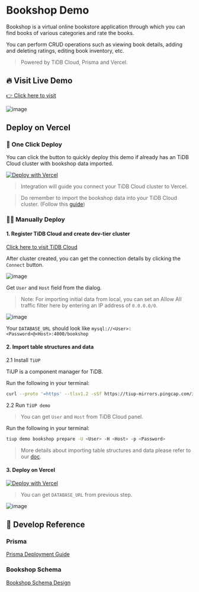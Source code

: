 # Bookshop Demo

Bookshop is a virtual online bookstore application through which you can find books of various categories and rate the books.

You can perform CRUD operations such as viewing book details, adding and deleting ratings, editing book inventory, etc.

> Powered by TiDB Cloud, Prisma and Vercel.

## 🔥 Visit Live Demo

[👉 Click here to visit](https://tidb-prisma-vercel-demo.vercel.app/)

![image](https://user-images.githubusercontent.com/56986964/183592978-42d702eb-b5fc-4285-b081-30a50803fe1a.png)

## Deploy on Vercel

### 🚀 One Click Deploy

You can click the button to quickly deploy this demo if already has an TiDB Cloud cluster with bookshop data imported.

[![Deploy with Vercel](https://vercel.com/button)](<https://vercel.com/new/clone?repository-url=https%3A%2F%2Fgithub.com%2Fpingcap%2Ftidb-prisma-vercel-demo&project-name=tidb-cloud-starter&repository-name=tidb-prisma-vercel-demo&demo-title=TiDB%20Cloud%20Starter&demo-description=TiDB%20Cloud%20Starter%20desc&demo-url=https%3A%2F%2Ftidb-prisma-vercel-demo.vercel.app%2F&integration-ids=oac_coKBVWCXNjJnCEth1zzKoF1j>)

> Integration will guide you connect your TiDB Cloud cluster to Vercel.

> Do remember to import the bookshop data into your TiDB Cloud cluster. (Follow this [guide](#2-import-table-structures-and-data))

### 🧑‍🔧 Manually Deploy

#### 1. Register TiDB Cloud and create dev-tier cluster

[Click here to visit TiDB Cloud](https://tidbcloud.com/)

After cluster created, you can get the connection details by clicking the `Connect` button.

![image](https://user-images.githubusercontent.com/56986964/183590385-0e688bac-8c4b-4988-ad02-692650b4c5a8.png)

Get `User` and `Host` field from the dialog.

> Note: For importing initial data from local, you can set an Allow All traffic filter here by entering an IP address of `0.0.0.0/0`.

![image](https://user-images.githubusercontent.com/56986964/183590950-93fb5778-128b-40e1-ab85-33994bd6f4de.png)

Your `DATABASE_URL` should look like `mysql://<User>:<Password>@<Host>:4000/bookshop`

#### 2. Import table structures and data

2.1 Install `TiUP`

TiUP is a component manager for TiDB.

Run the following in your terminal:

```bash
curl --proto '=https' --tlsv1.2 -sSf https://tiup-mirrors.pingcap.com/install.sh | sh
```

2.2 Run `TiUP demo`

> You can get `User` and `Host` from TiDB Cloud panel.

Run the following in your terminal:

```bash
tiup demo bookshop prepare -U <User> -H <Host> -p <Password>
```

> More details about importing table structures and data please refer to our [doc](https://docs.pingcap.com/tidbcloud/dev-guide-bookshop-schema-design#method-1-via-tiup-demo).

#### 3. Deploy on Vercel

[![Deploy with Vercel](https://vercel.com/button)](https://vercel.com/new/clone?repository-url=https%3A%2F%2Fgithub.com%2FMini256%2Ftidb-prisma-vercel-demo&repository-name=tidb-prisma-demo&env=DATABASE_URL&envDescription=TiDB%20Cloud%20connection%20string&envLink=https%3A%2F%2Fdocs.pingcap.com%2Ftidb%2Fdev%2Fdev-guide-build-cluster-in-cloud&project-name=tidb-prisma-demo)

> You can get `DATABASE_URL` from previous step.

![image](https://user-images.githubusercontent.com/56986964/183592417-4eae4042-9dba-44a4-a741-288f74f365a1.png)

## 📖 Develop Reference

### Prisma

[Prisma Deployment Guide](https://www.prisma.io/docs/guides/deployment/deploying-to-vercel)

### Bookshop Schema

[Bookshop Schema Design](https://docs.pingcap.com/tidbcloud/dev-guide-bookshop-schema-design)
